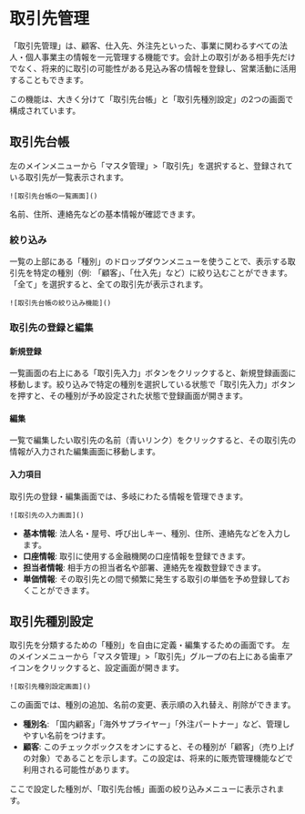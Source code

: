 # 取引先管理

「取引先管理」は、顧客、仕入先、外注先といった、事業に関わるすべての法人・個人事業主の情報を一元管理する機能です。会計上の取引がある相手先だけでなく、将来的に取引の可能性がある見込み客の情報を登録し、営業活動に活用することもできます。

この機能は、大きく分けて「取引先台帳」と「取引先種別設定」の2つの画面で構成されています。

## 取引先台帳

左のメインメニューから「マスタ管理」>「取引先」を選択すると、登録されている取引先が一覧表示されます。

`![取引先台帳の一覧画面]()`

名前、住所、連絡先などの基本情報が確認できます。

### 絞り込み

一覧の上部にある「種別」のドロップダウンメニューを使うことで、表示する取引先を特定の種別（例: 「顧客」、「仕入先」など）に絞り込むことができます。「全て」を選択すると、全ての取引先が表示されます。

`![取引先台帳の絞り込み機能]()`

### 取引先の登録と編集

#### 新規登録

一覧画面の右上にある「取引先入力」ボタンをクリックすると、新規登録画面に移動します。絞り込みで特定の種別を選択している状態で「取引先入力」ボタンを押すと、その種別が予め設定された状態で登録画面が開きます。

#### 編集

一覧で編集したい取引先の名前（青いリンク）をクリックすると、その取引先の情報が入力された編集画面に移動します。

#### 入力項目

取引先の登録・編集画面では、多岐にわたる情報を管理できます。

`![取引先の入力画面]()`

*   **基本情報**: 法人名・屋号、呼び出しキー、種別、住所、連絡先などを入力します。
*   **口座情報**: 取引に使用する金融機関の口座情報を登録できます。
*   **担当者情報**: 相手方の担当者名や部署、連絡先を複数登録できます。
*   **単価情報**: その取引先との間で頻繁に発生する取引の単価を予め登録しておくことができます。

## 取引先種別設定

取引先を分類するための「種別」を自由に定義・編集するための画面です。
左のメインメニューから「マスタ管理」>「取引先」グループの右上にある歯車アイコンをクリックすると、設定画面が開きます。

`![取引先種別設定画面]()`

この画面では、種別の追加、名前の変更、表示順の入れ替え、削除ができます。

*   **種別名**: 「国内顧客」「海外サプライヤー」「外注パートナー」など、管理しやすい名前をつけます。
*   **顧客**: このチェックボックスをオンにすると、その種別が「顧客」（売り上げの対象）であることを示します。この設定は、将来的に販売管理機能などで利用される可能性があります。

ここで設定した種別が、「取引先台帳」画面の絞り込みメニューに表示されます。

